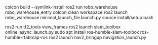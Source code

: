 colcon build --symlink-install
ros2 run robo_warehouse robo_warehouse_entry
colcon clean workspace
ros2 launch robo_warehouse minimal_launch_file.launch.py
source install/setup.bash

ros2 run tf2_tools view_frames
ros2 launch slam_toolbox online_async_launch.py
sudo apt install ros-humble-slam-toolbox ros-humble-rtabmap-ros
ros2 launch nav2_bringup navigation_launch.py
